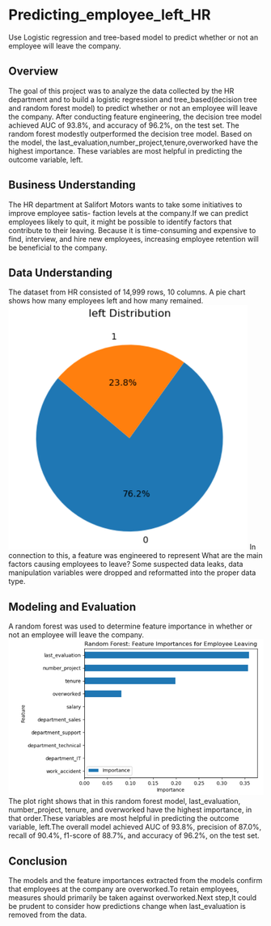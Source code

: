 # Predicting_employee_left_HR
Use Logistic regression and tree-based model to predict whether or not an employee will leave the company.

## Overview
The goal of  this  project  was  to  analyze  the  data  collected  by  the  HR  department  and  to  build  a logistic regression and tree_based(decision tree and random forest model) to predict  whether  or  not  an  employee  will  leave  the  company.
After conducting feature engineering, the decision tree model achieved AUC of 93.8%, and accuracy of 96.2%, on the test set. The random forest modestly outperformed the decision tree model.
Based on the model, the last_evaluation,number_project,tenure,overworked have the highest importance. These variables are most helpful in predicting the outcome variable, left.

## Business Understanding
The HR department at Salifort Motors wants to take some initiatives to improve employee satis- faction levels at the company.If we can predict employees likely to quit, it might be possible to identify factors that contribute to their leaving. Because it is time-consuming and expensive to find, interview, and hire new employees, increasing employee retention will be beneficial to the company.

## Data Understanding
The dataset from HR consisted of 14,999  rows,  10  columns. 
A pie chart shows how many employees left and how many remained.![left_ratio](images/left_ratio.PNG)
In connection to this, a feature was engineered to represent 
What are the main factors causing employees to leave?
Some suspected data leaks, data manipulation variables were dropped and reformatted into the proper data type.

## Modeling and Evaluation
A random forest was used to determine feature importance in whether or not an employee will leave the company.![random_forest_importance](images/RF_importance_employee_leaving.PNG)The plot right shows that in this random forest model, last_evaluation, number_project, tenure, and overworked have the highest importance, in that order.These variables are most helpful in predicting the outcome variable, left.The overall model achieved AUC of 93.8%, precision of 87.0%, recall of 90.4%, f1-score of 88.7%, and accuracy of 96.2%, on the test set. 

## Conclusion
The  models  and  the  feature  importances  extracted  from  the  models  confirm  that  employees  at  the company  are  overworked.To retain employees, measures should primarily be taken against overworked.Next step,It could be prudent to consider how predictions change when last_evaluation is removed from the data.
